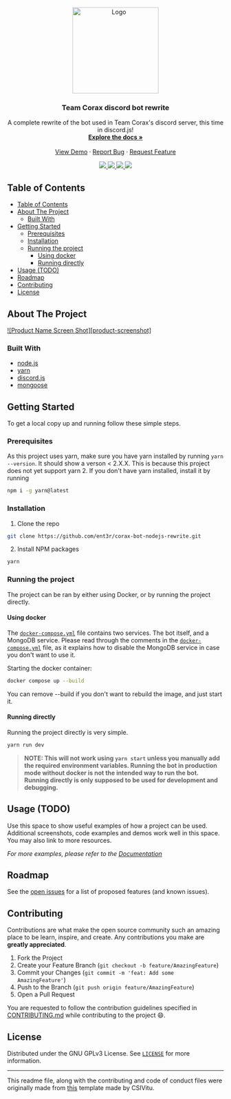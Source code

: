 <!--markdownlint-disable first-line-heading ol-prefix -->

<!-- PROJECT LOGO -->
<br />
<p align="center">
  <a href="https://github.com/ent3r/corax-bot-nodejs-rewrite">
    <img src="https://corax.team/static/img/corax_gif.gif" alt="Logo" width="200px">
  </a>

  <h3 align="center">Team Corax discord bot rewrite</h3>

  <p align="center">
    A complete rewrite of the bot used in Team Corax's discord server, this time in discord.js!
    <br />
    <a href="https://github.com/ent3r/corax-bot-nodejs-rewrite/wiki"><strong>Explore the docs »</strong></a>
    <br />
    <br />
    <a href="https://github.com/ent3r/corax-bot-nodejs-rewrite">View Demo</a>
    ·
    <a href="https://github.com/ent3r/corax-bot-nodejs-rewrite/issues">Report Bug</a>
    ·
    <a href="https://github.com/ent3r/corax-bot-nodejs-rewrite/issues">Request Feature</a>
  </p>
  <div align="center">
    <a href="https://corax.team">
      <img src="https://img.shields.io/badge/Team-Corax-purple">
    </a>
    <a href="https://github.com/ent3r/corax-bot-nodejs-rewrite/issues">
      <img src="https://img.shields.io/github/issues/ent3r/corax-bot-nodejs-rewrite.svg">
    </a>
    <a href="https://github.com/ent3r/corax-bot-nodejs-rewrite/pulls">
      <img src="https://img.shields.io/github/issues-pr-raw/ent3r/corax-bot-nodejs-rewrite.svg">
    </a>
    <a href="./package.json">
      <img src="https://img.shields.io/librariesio/github/ent3r/corax-bot-nodejs-rewrite">
    </a>
  </div>
</p>

<!-- TABLE OF CONTENTS -->

## Table of Contents

- [Table of Contents](#table-of-contents)
- [About The Project](#about-the-project)
  - [Built With](#built-with)
- [Getting Started](#getting-started)
  - [Prerequisites](#prerequisites)
  - [Installation](#installation)
  - [Running the project](#running-the-project)
    - [Using docker](#using-docker)
    - [Running directly](#running-directly)
- [Usage (TODO)](#usage-todo)
- [Roadmap](#roadmap)
- [Contributing](#contributing)
- [License](#license)

<!-- ABOUT THE PROJECT -->

## About The Project

[![Product Name Screen Shot][product-screenshot]](https://example.com)

<!-- Here's a blank template to get started:
**To avoid retyping too much info. Do a search and replace with your text editor for the following:**
`ent3r`, `corax-bot-nodejs-rewrite` -->

### Built With

- [node.js](https://nodejs.org)
- [yarn](https://yarnpkg.com)
- [discord.js](https://www.npmjs.com/package/discord.js)
- [mongoose](https://www.npmjs.com/package/mongoose)
<!-- - []() -->

<!-- GETTING STARTED -->

## Getting Started

To get a local copy up and running follow these simple steps.

### Prerequisites

As this project uses yarn, make sure you have yarn installed by running `yarn --version`. It should show a verson < 2.X.X.
This is because this project does not yet support yarn 2. If you don't have yarn installed, install it by running

```bash
npm i -g yarn@latest
```

### Installation

1. Clone the repo

```bash
git clone https://github.com/ent3r/corax-bot-nodejs-rewrite.git
```

2. Install NPM packages

```bash
yarn
```

### Running the project

The project can be ran by either using Docker, or by running the project directly.

#### Using docker

The [`docker-compose.yml`](./docker-compose.yml) file contains two services. The bot itself, and a MongoDB service. Please read through the comments in the [`docker-compose.yml`](docker-compose.yml) file, as it explains how to disable the MongoDB service in case you don't want to use it.

Starting the docker container:

```bash
docker compose up --build
```

You can remove --build if you don't want to rebuild the image, and just start it.

#### Running directly

Running the project directly is very simple.

```bash
yarn run dev
```

> **NOTE: This will not work using `yarn start` unless you manually add the required environment variables. Running the bot in production mode without docker is not the intended
> way to run the bot. Running directly is only supposed to be used for development and debugging.**

<!-- USAGE EXAMPLES -->

## Usage (TODO)

Use this space to show useful examples of how a project can be used. Additional screenshots, code examples and demos work well in this space. You may also link to more resources.

_For more examples, please refer to the [Documentation](https://example.com)_

<!-- ROADMAP -->

## Roadmap

See the [open issues](https://github.com/ent3r/corax-bot-nodejs-rewrite/issues) for a list of proposed features (and known issues).

<!-- CONTRIBUTING -->

## Contributing

Contributions are what make the open source community such an amazing place to be learn, inspire, and create. Any contributions you make are **greatly appreciated**.

1. Fork the Project
2. Create your Feature Branch (`git checkout -b feature/AmazingFeature`)
3. Commit your Changes (`git commit -m 'feat: Add some AmazingFeature'`)
4. Push to the Branch (`git push origin feature/AmazingFeature`)
5. Open a Pull Request

You are requested to follow the contribution guidelines specified in [CONTRIBUTING.md](./CONTRIBUTING.md) while contributing to the project :smile:.

<!-- LICENSE -->

## License

Distributed under the GNU GPLv3 License. See [`LICENSE`](./LICENSE) for more information.

<!-- MARKDOWN LINKS & IMAGES -->
<!-- https://www.markdownguide.org/basic-syntax/#reference-style-links -->

[original-template]: https://github.com/csivitu/Template

---

This readme file, along with the contributing and code of conduct files were originally made from [this][original-template] template made by CSIVitu.
